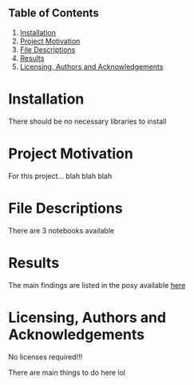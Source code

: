 ## Table of Contents

1. [Installation](#installation)
2. [Project Motivation](#project-motivation)
3. [File Descriptions](#file-descriptions)
4. [Results](#results)
5. [Licensing, Authors and Acknowledgements](#licensing,-authors,-and-acknowledgements)

# Installation
There should be no necessary libraries to install

# Project Motivation

For this project...
blah blah blah

# File Descriptions

There are 3 notebooks available

# Results

The main findings are listed in the posy available [here](https://medium.com/@josh_2774/how-do-you-become-a-developer-5ef1c1c68711)

# Licensing, Authors and Acknowledgements

No licenses required!!!

There are main things to do here lol